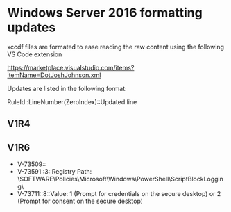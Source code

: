 # Windows Server 2016 formatting updates

xccdf files are formated to ease reading the raw content using the following VS Code extension

https://marketplace.visualstudio.com/items?itemName=DotJoshJohnson.xml

Updates are listed in the following format:

RuleId::LineNumber(ZeroIndex)::Updated line

## V1R4

## V1R6

* V-73509::
* V-73591::3::Registry Path: \SOFTWARE\Policies\Microsoft\Windows\PowerShell\ScriptBlockLogging\
* V-73711::8::Value: 1 (Prompt for credentials on the secure desktop) or 2 (Prompt for consent on the secure desktop)
